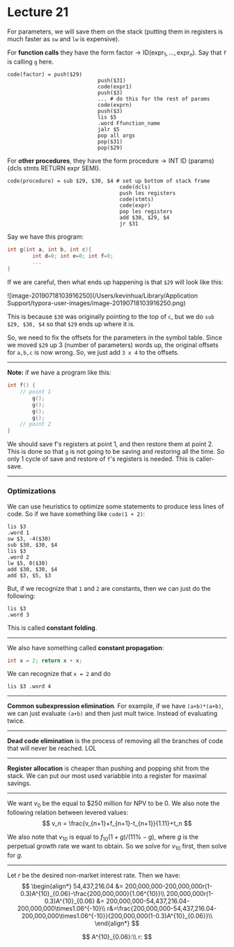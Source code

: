 # Lecture 21

For parameters, we will save them on the stack (putting them in registers is much faster as `sw` and `lw` is expensive).

For **function calls** they have the form $\text{factor} \rightarrow \text{ID(expr}_1,\dots,\text{expr}_n)$. Say that `f` is calling `g` here.

```assembly
code(factor) = push($29)
							 push($31)
							 code(expr1)
							 push($3)
							 ... # do this for the rest of params
							 code(exprn)
							 push($3)
							 lis $5
							 .word Ffunction_name
							 jalr $5
							 pop all args
							 pop($31)
							 pop($29)
```

For **other procedures**, they have the form $\text{procedure}\rightarrow\text{INT ID (params) \{dcls stmts RETURN expr SEMI\}}$.

```assembly
code(procedure) = sub $29, $30, $4 # set up bottom of stack frame
									code(dcls)
									push les registers
									code(stmts)
									code(expr)
									pop les registers
									add $30, $29, $4
									jr $31
```

Say we have this program:

```c
int g(int a, int b, int c){
		int d=0; int e=0; int f=0;
		...
}
```

If we are careful, then what ends up happening is that `$29` will look like this:

![image-20190718103916250](/Users/kevinhua/Library/Application Support/typora-user-images/image-20190718103916250.png)

This is because `$30` was originally pointing to the top of `c`, but we do `sub $29, $30, $4` so that `$29` ends up where it is.

So, we need to fix the offsets for the parameters in the symbol table. Since we moved `$29` up 3 (number of parameters) words up, the original offsets for `a,b,c` is now wrong. So, we just add `3 x 4` to the offsets.

---

**Note:** if we have a program like this:

```c
int f() {
  	// point 1
		g();
		g();
		g();
		g();
  	// point 2
}
```

We should save f's registers at point 1, and then restore them at point 2. This is done so that `g` is not going to be saving and restoring all the time. So only 1 cycle of save and restore of `f`'s registers is needed. This is caller-save.

---

### Optimizations

We can use heuristics to optimize some statements to produce less lines of code. So if we have something like `code(1 + 2)`:

```assembly
lis $3
.word 1
sw $3, -4($30)
sub $30, $30, $4
lis $3
.word 2
lw $5, 0($30)
add $30, $30, $4
add $3, $5, $3
```

But, if we recognize that `1` and `2` are constants, then we can just do the following:

```assembly
lis $3
.word 3
```

This is called **constant folding**.

---

We also have something called **constant propagation**:

```c
int x = 2; return x + x;
```

We can recognize that `x = 2` and do

```assembly
lis $3 .word 4
```

---

**Common subexpression elimination**. For example, if we have `(a+b)*(a+b)`, we can just evaluate `(a+b)` and then just mult twice. Instead of evaluating twice.

---

**Dead code elimination** is the process of removing all the branches of code that will never be reached. LOL

---

**Register allocation** is cheaper than pushing and popping shit from the stack. We can put our most used variabble into a register for maximal savings.

---

We want $v_0$ be the equal to $\$250$ million for NPV to be 0. We also note the following relation between levered values:
$$
v_n = \frac{v_{n+1}+f_{n+1}-t_{n+1}}{1.11}+t_n
$$


We also note that $v_{10}$ is equal to $f_{10}(1+g)/(11\%-g)$, where $g$ is the perpetual growth rate we want to obtain. So we solve for $v_{10}$ first, then solve for $g$.

---

Let $r$ be the desired non-market interest rate. Then we have:
$$
\begin{align*}
54,437,216.04 &= 200,000,000-200,000,000r(1-0.3)A^{10}_{0.06}-\frac{200,000,000}{1.06^{10}}\\
200,000,000r(1-0.3)A^{10}_{0.06} &= 200,000,000-54,437,216.04-200,000,000\times1.06^{-10}\\
r&=\frac{200,000,000-54,437,216.04-200,000,000\times1.06^{-10}}{200,000,000(1-0.3)A^{10}_{0.06}}\\
\end{align*}
$$

$$
A^{10}_{0.06}:\\
r:
$$


